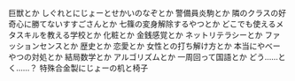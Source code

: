 巨獣とか
しぐれとにじょーとせかいのなぞとか
警備員炎駒とか
隣のクラスの好奇心に勝てないすすごさんとか
七篠の変身解除するやつとか
どこでも使えるメタスキルを教える学校とか
化粧とか
金銭感覚とか
ネットリテラシーとか
ファッションセンスとか
歴史とか
恋愛とか
女性との打ち解け方とか
本当にやべーやつの対処とか
結局数学とか
アルゴリズムとか
一周回って国語とか
どう……とく……？
特殊合金製にじょーの机と椅子
